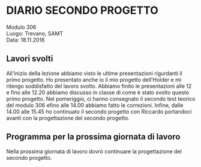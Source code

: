 # DIARIO SECONDO PROGETTO

Modulo 306 <br>
Luogo: Trevano, SAMT <br>
Data: 18.11.2016

## Lavori svolti
All'inizio della lezione abbiamo visto le ultime presentazioni rigurdanti il primo progetto. Ho presentato anche io il mio progetto dell'Holder e mi ritengo soddisfatto del lavoro svolto.
Abbiamo finito le presentazioni alle 12 e fino alle 12.20 abbiamo discusso in classe di come è stato svolto questo primo progetto.
Nel pomeriggio, ci hanno consegnato il secondo test teorico del modulo 306 efino alle 14.00 abbiamo fatto le correzioni.
Infine, dalle 14.00 alle 15.45 ho continuato il secondo progetto con Riccardo portandoci avanti con la progettazione del secondo progetto.

## Programma per la prossima giornata di lavoro
Nella prossima giornata di lavoro dovrò continuare la progettazione del secondo progetto.
